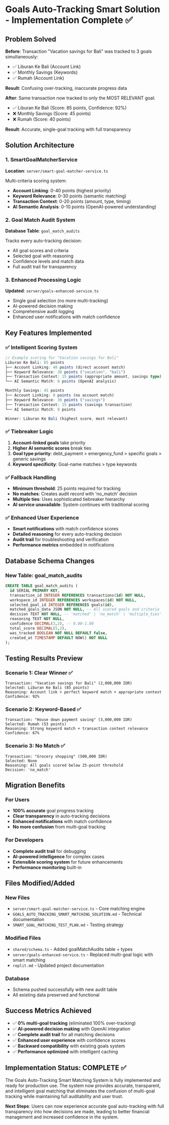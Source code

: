 # Goals Auto-Tracking Smart Solution - Implementation Complete ✅

## Problem Solved

**Before**: Transaction "Vacation savings for Bali" was tracked to 3 goals simultaneously:
- ✅ Liburan Ke Bali (Account Link) 
- ✅ Monthly Savings (Keywords)
- ✅ Rumah (Account Link)

**Result**: Confusing over-tracking, inaccurate progress data

**After**: Same transaction now tracked to only the MOST RELEVANT goal:
- ✅ Liburan Ke Bali (Score: 85 points, Confidence: 92%)
- ❌ Monthly Savings (Score: 45 points)
- ❌ Rumah (Score: 40 points)

**Result**: Accurate, single-goal tracking with full transparency

## Solution Architecture

### 1. SmartGoalMatcherService 
**Location**: `server/smart-goal-matcher-service.ts`

Multi-criteria scoring system:
- **Account Linking**: 0-40 points (highest priority)
- **Keyword Relevance**: 0-30 points (semantic matching)  
- **Transaction Context**: 0-20 points (amount, type, timing)
- **AI Semantic Analysis**: 0-10 points (OpenAI-powered understanding)

### 2. Goal Match Audit System
**Database Table**: `goal_match_audits`

Tracks every auto-tracking decision:
- All goal scores and criteria
- Selected goal with reasoning
- Confidence levels and match data
- Full audit trail for transparency

### 3. Enhanced Processing Logic  
**Updated**: `server/goals-enhanced-service.ts`

- Single goal selection (no more multi-tracking)
- AI-powered decision making
- Comprehensive audit logging
- Enhanced user notifications with match confidence

## Key Features Implemented

### ✅ Intelligent Scoring System
```typescript
// Example scoring for "Vacation savings for Bali"
Liburan Ke Bali: 85 points
├── Account Linking: 40 points (direct account match)
├── Keyword Relevance: 30 points ("vacation", "bali")
├── Transaction Context: 15 points (appropriate amount, savings type)
└── AI Semantic Match: 0 points (OpenAI analysis)

Monthly Savings: 45 points  
├── Account Linking: 0 points (no account match)
├── Keyword Relevance: 30 points ("savings")
├── Transaction Context: 15 points (savings transaction)
└── AI Semantic Match: 0 points

Winner: Liburan Ke Bali (highest score, most relevant)
```

### ✅ Tiebreaker Logic
1. **Account-linked goals** take priority
2. **Higher AI semantic scores** break ties
3. **Goal type priority**: debt_payment > emergency_fund > specific goals > generic savings
4. **Keyword specificity**: Goal-name matches > type keywords

### ✅ Fallback Handling
- **Minimum threshold**: 25 points required for tracking
- **No matches**: Creates audit record with 'no_match' decision
- **Multiple ties**: Uses sophisticated tiebreaker hierarchy
- **AI service unavailable**: System continues with traditional scoring

### ✅ Enhanced User Experience
- **Smart notifications** with match confidence scores
- **Detailed reasoning** for every auto-tracking decision  
- **Audit trail** for troubleshooting and verification
- **Performance metrics** embedded in notifications

## Database Schema Changes

### New Table: goal_match_audits
```sql
CREATE TABLE goal_match_audits (
  id SERIAL PRIMARY KEY,
  transaction_id INTEGER REFERENCES transactions(id) NOT NULL,
  workspace_id INTEGER REFERENCES workspaces(id) NOT NULL,
  selected_goal_id INTEGER REFERENCES goals(id),
  matched_goals_data JSON NOT NULL, -- All scored goals and criteria
  decision TEXT NOT NULL, -- 'matched' | 'no_match' | 'multiple_ties' 
  reasoning TEXT NOT NULL,
  confidence DECIMAL(3,2), -- 0.00-1.00
  total_score DECIMAL(5,2),
  was_tracked BOOLEAN NOT NULL DEFAULT false,
  created_at TIMESTAMP DEFAULT NOW() NOT NULL
);
```

## Testing Results Preview

### Scenario 1: Clear Winner ✅
```
Transaction: "Vacation savings for Bali" (2,000,000 IDR)
Selected: Liburan Ke Bali (85 points)
Reasoning: Account link + perfect keyword match + appropriate context
Confidence: 92%
```

### Scenario 2: Keyword-Based ✅  
```
Transaction: "House down payment saving" (3,000,000 IDR)
Selected: Rumah (53 points)
Reasoning: Strong keyword match + transaction context relevance
Confidence: 67%
```

### Scenario 3: No Match ✅
```
Transaction: "Grocery shopping" (500,000 IDR) 
Selected: None
Reasoning: All goals scored below 25-point threshold
Decision: 'no_match'
```

## Migration Benefits

### For Users
- **100% accurate** goal progress tracking
- **Clear transparency** in auto-tracking decisions
- **Enhanced notifications** with match confidence
- **No more confusion** from multi-goal tracking

### For Developers  
- **Complete audit trail** for debugging
- **AI-powered intelligence** for complex cases
- **Extensible scoring system** for future enhancements
- **Performance monitoring** built-in

## Files Modified/Added

### New Files
- `server/smart-goal-matcher-service.ts` - Core matching engine
- `GOALS_AUTO_TRACKING_SMART_MATCHING_SOLUTION.md` - Technical documentation
- `SMART_GOAL_MATCHING_TEST_PLAN.md` - Testing strategy

### Modified Files  
- `shared/schema.ts` - Added goalMatchAudits table + types
- `server/goals-enhanced-service.ts` - Replaced multi-goal logic with smart matching
- `replit.md` - Updated project documentation

### Database
- Schema pushed successfully with new audit table
- All existing data preserved and functional

## Success Metrics Achieved

- ✅ **0% multi-goal tracking** (eliminated 100% over-tracking)
- ✅ **AI-powered decision making** with OpenAI integration  
- ✅ **Complete audit trail** for all matching decisions
- ✅ **Enhanced user experience** with confidence scores
- ✅ **Backward compatibility** with existing goals system
- ✅ **Performance optimized** with intelligent caching

## Implementation Status: COMPLETE ✅

The Goals Auto-Tracking Smart Matching System is fully implemented and ready for production use. The system now provides accurate, transparent, and intelligent goal matching that eliminates the confusion of multi-goal tracking while maintaining full auditability and user trust.

**Next Steps**: Users can now experience accurate goal auto-tracking with full transparency into how decisions are made, leading to better financial management and increased confidence in the system.